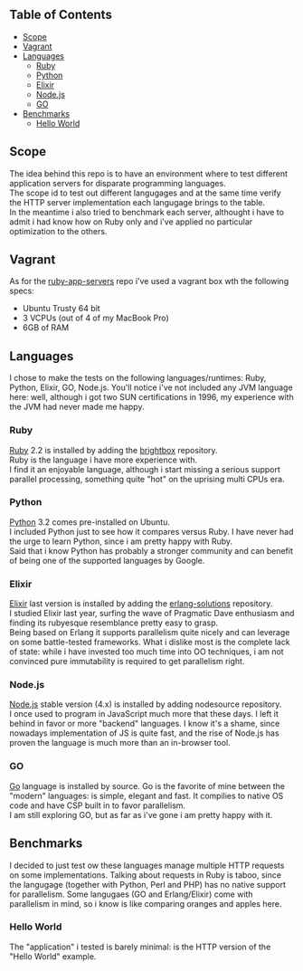## Table of Contents
* [Scope](#scope)
* [Vagrant](#vagrant)
* [Languages](#languages)
  * [Ruby](#ruby)
  * [Python](#python)
  * [Elixir](#elixir)
  * [Node.js](#nodejs)
  * [GO](#go)
* [Benchmarks](#benchmarks)
  * [Hello World](#hello-world)

## Scope
The idea behind this repo is to have an environment where to test different application servers for disparate programming languages.  
The scope id to test out different langugages and at the same time verify the HTTP server implementation each langugage brings to the table.  
In the meantime i also tried to benchmark each server, althought i have to admit i had know how on Ruby only and i've applied no particular optimization to the others.

## Vagrant
As for the [ruby-app-servers](https://github.com/costajob/ruby-app-servers) repo i've used a vagrant box wth the following specs:
* Ubuntu Trusty 64 bit 
* 3 VCPUs (out of 4 of my MacBook Pro)
* 6GB of RAM

## Languages
I chose to make the tests on the following languages/runtimes: Ruby, Python, Elixir, GO, Node.js.
You'll notice i've not included any JVM language here: well, although i got two SUN certifications in 1996, my experience with the JVM had never made me happy.

### Ruby
[Ruby](https://www.ruby-lang.org/en/) 2.2 is installed by adding the
[brightbox](https://www.brightbox.com/docs/guides/cli/installation-debian/) repository.  
Ruby is the language i have more experience with.  
I find it an enjoyable language, although i start missing a serious support parallel processing, something quite "hot" on the uprising multi CPUs era.  

### Python
[Python](https://www.python.org/) 3.2 comes pre-installed on Ubuntu.  
I included Python just to see how it compares versus Ruby. I have never had the urge to learn Python, since i am pretty happy with Ruby.  
Said that i know Python has probably a stronger community and can benefit of being one of the supported languages by Google.

### Elixir
[Elixir](http://elixir-lang.org/) last version is installed by adding the
[erlang-solutions](https://www.erlang-solutions.com/about/erlang-other-technologies.html) repository.  
I studied Elixir last year, surfing the wave of Pragmatic Dave enthusiasm and finding its rubyesque resemblance pretty easy to grasp.  
Being based on Erlang it supports parallelism quite nicely and can leverage on some battle-tested frameworks.
What i dislike most is the complete lack of state: while i have invested too much time into OO techniques, i am not convinced pure immutability is required to get parallelism right.

### Node.js
[Node.js](https://nodejs.org/en/) stable version (4.x) is installed by adding nodesource repository.  
I once used to program in JavaScript much more that these days. I left it behind in
favor or more "backend" languages. I know it's a shame, since nowadays implementation of JS is quite fast, and the rise of Node.js has proven the language is much more than an in-browser tool.

### GO
[Go](https://golang.org/) language is installed by source.
Go is the favorite of mine between the "modern" languages: is simple, elegant and
fast. It compilies to native OS code and have CSP built in to favor parallelism.  
I am still exploring GO, but as far as i've gone i am pretty happy with it.

## Benchmarks
I decided to just test ow these languages manage multiple HTTP requests on some implementations. 
Talking about requests in Ruby is taboo, since the langugage (together with Python, Perl and PHP) has no native support for parallelism.
Some langugaes (GO and Erlang/Elixir) come with parallelism in mind, so i know is like comparing oranges and apples here.

### Hello World
The "application" i tested is barely minimal: is the HTTP version of the "Hello World" example.



